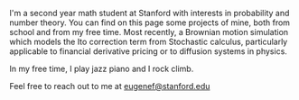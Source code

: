 I'm a second year math student at Stanford with interests in probability and number theory. You can find on this page some projects of mine, both from school and from my free time. Most recently, a Brownian motion simulation which models the Ito correction term from Stochastic calculus, particularly applicable to financial derivative pricing or to diffusion systems in physics. 

In my free time, I play jazz piano and I rock climb. 

Feel free to reach out to me at eugenef@stanford.edu




<!---
EugeneFrancisco/EugeneFrancisco is a ✨ special ✨ repository because its `README.md` (this file) appears on your GitHub profile.
You can click the Preview link to take a look at your changes.
--->

